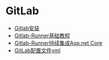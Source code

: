 # GitLab

* [Gitlab安装](./gitlab-install.md)
* [Gitlab-Runner基础教程](./runner.md)
* [Gitlab-Runner持续集成Asp.net Core](./netcore.md)
* [GitLab配置文件yml](./yml.md)